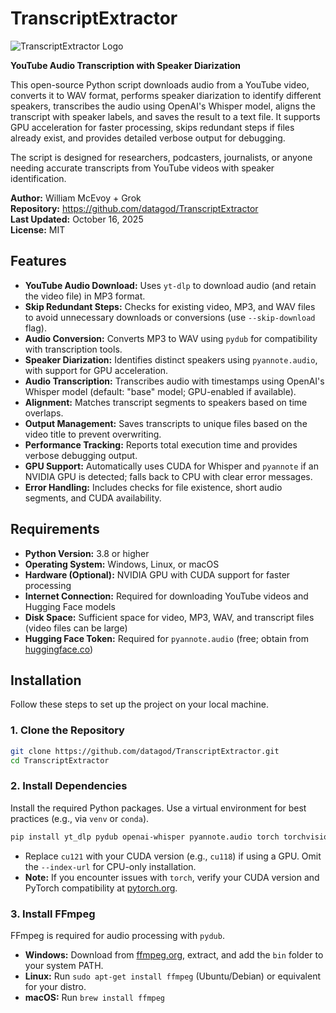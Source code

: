 # TranscriptExtractor

![TranscriptExtractor Logo](https://via.placeholder.com/150?text=TranscriptExtractor)

**YouTube Audio Transcription with Speaker Diarization**

This open-source Python script downloads audio from a YouTube video, converts it to WAV format, performs speaker diarization to identify different speakers, transcribes the audio using OpenAI's Whisper model, aligns the transcript with speaker labels, and saves the result to a text file. It supports GPU acceleration for faster processing, skips redundant steps if files already exist, and provides detailed verbose output for debugging.

The script is designed for researchers, podcasters, journalists, or anyone needing accurate transcripts from YouTube videos with speaker identification.

**Author:** William McEvoy + Grok  
**Repository:** <https://github.com/datagod/TranscriptExtractor>  
**Last Updated:** October 16, 2025  
**License:** MIT

## Features

-   **YouTube Audio Download:** Uses `yt-dlp` to download audio (and retain the video file) in MP3 format.
-   **Skip Redundant Steps:** Checks for existing video, MP3, and WAV files to avoid unnecessary downloads or conversions (use `--skip-download` flag).
-   **Audio Conversion:** Converts MP3 to WAV using `pydub` for compatibility with transcription tools.
-   **Speaker Diarization:** Identifies distinct speakers using `pyannote.audio`, with support for GPU acceleration.
-   **Audio Transcription:** Transcribes audio with timestamps using OpenAI's Whisper model (default: "base" model; GPU-enabled if available).
-   **Alignment:** Matches transcript segments to speakers based on time overlaps.
-   **Output Management:** Saves transcripts to unique files based on the video title to prevent overwriting.
-   **Performance Tracking:** Reports total execution time and provides verbose debugging output.
-   **GPU Support:** Automatically uses CUDA for Whisper and `pyannote` if an NVIDIA GPU is detected; falls back to CPU with clear error messages.
-   **Error Handling:** Includes checks for file existence, short audio segments, and CUDA availability.

## Requirements

-   **Python Version:** 3.8 or higher
-   **Operating System:** Windows, Linux, or macOS
-   **Hardware (Optional):** NVIDIA GPU with CUDA support for faster processing
-   **Internet Connection:** Required for downloading YouTube videos and Hugging Face models
-   **Disk Space:** Sufficient space for video, MP3, WAV, and transcript files (video files can be large)
-   **Hugging Face Token:** Required for `pyannote.audio` (free; obtain from [huggingface.co](https://huggingface.co/settings/tokens))

## Installation

Follow these steps to set up the project on your local machine.

### 1. Clone the Repository

```bash
git clone https://github.com/datagod/TranscriptExtractor.git
cd TranscriptExtractor
```

### 2. Install Dependencies

Install the required Python packages. Use a virtual environment for best practices (e.g., via `venv` or `conda`).

```bash
pip install yt_dlp pydub openai-whisper pyannote.audio torch torchvision torchaudio --index-url https://download.pytorch.org/whl/cu121
```

-   Replace `cu121` with your CUDA version (e.g., `cu118`) if using a GPU. Omit the `--index-url` for CPU-only installation.
-   **Note:** If you encounter issues with `torch`, verify your CUDA version and PyTorch compatibility at [pytorch.org](https://pytorch.org/get-started/locally/).

### 3. Install FFmpeg

FFmpeg is required for audio processing with `pydub`.

-   **Windows:** Download from [ffmpeg.org](https://ffmpeg.org/download.html), extract, and add the `bin` folder to your system PATH.
-   **Linux:** Run `sudo apt-get install ffmpeg` (Ubuntu/Debian) or equivalent for your distro.
-   **macOS:** Run `brew install ffmpeg`

